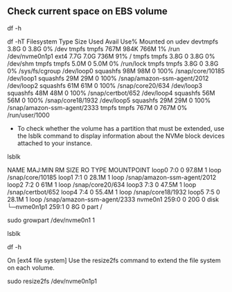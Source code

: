 ## Check current space on EBS volume

df -h

df -hT
Filesystem     Type      Size  Used Avail Use% Mounted on
udev           devtmpfs  3.8G     0  3.8G   0% /dev
tmpfs          tmpfs     767M  984K  766M   1% /run
/dev/nvme0n1p1 ext4      7.7G  7.0G  736M  91% /
tmpfs          tmpfs     3.8G     0  3.8G   0% /dev/shm
tmpfs          tmpfs     5.0M     0  5.0M   0% /run/lock
tmpfs          tmpfs     3.8G     0  3.8G   0% /sys/fs/cgroup
/dev/loop0     squashfs   98M   98M     0 100% /snap/core/10185
/dev/loop1     squashfs   29M   29M     0 100% /snap/amazon-ssm-agent/2012
/dev/loop2     squashfs   61M   61M     0 100% /snap/core20/634
/dev/loop3     squashfs   48M   48M     0 100% /snap/certbot/652
/dev/loop4     squashfs   56M   56M     0 100% /snap/core18/1932
/dev/loop5     squashfs   29M   29M     0 100% /snap/amazon-ssm-agent/2333
tmpfs          tmpfs     767M     0  767M   0% /run/user/1000
* To check whether the volume has a partition that must be extended, use the lsblk command to display information about the NVMe block devices attached to your instance. 

lsblk

NAME        MAJ:MIN RM  SIZE RO TYPE MOUNTPOINT
loop0         7:0    0 97.8M  1 loop /snap/core/10185
loop1         7:1    0 28.1M  1 loop /snap/amazon-ssm-agent/2012
loop2         7:2    0   61M  1 loop /snap/core20/634
loop3         7:3    0 47.5M  1 loop /snap/certbot/652
loop4         7:4    0 55.4M  1 loop /snap/core18/1932
loop5         7:5    0 28.1M  1 loop /snap/amazon-ssm-agent/2333
nvme0n1     259:0    0   20G  0 disk 
└─nvme0n1p1 259:1    0    8G  0 part /

sudo growpart /dev/nvme0n1 1


lsblk

df -h

On [ext4 file system] Use the resize2fs command to extend the file system on each volume.

sudo resize2fs /dev/nvme0n1p1
